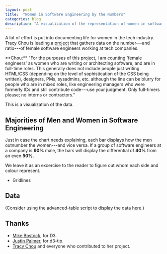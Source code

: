 ```yaml
---
layout: post
title:  "Women in Software Engineering by the Numbers"
categories: blog
description: "A visualization of the representation of women in software-engineering companies."
---
```

A lot of effort is put into documenting life for women in the tech industry. Tracy Chou is leading a [project][project] that gathers data on the number---and ratio---of female software engineers working at tech companies.

<div class="box quote" markdown="1">
**Chou:** "For the purposes of this project, I am counting 'female engineers' as women who are writing or architecting software, and are in full-time roles. This generally does not include people just writing HTML/CSS (depending on the level of sophistication of the CSS being written), designers, PMs, sysadmins, etc. although the line can be blurry for people who are in mixed roles, like engineering managers who were formerly ICs and still contribute code---use your judgment. Only full-timers please; no interns or contractors."
</div>

This is a visualization of the data.

## Majorities of Men and Women in Software Engineering
Just in case the chart needs explaining, each bar displays how the men outnumber the women---and vice versa. If a group of software engineers at a company is **90%** male, the bars will display the differential of **40%** from an even **50%**.

We leave it as an excercise to the reader to figure out whom each side and colour represent.

<div id="chart"></div>

<script src="/js/d3.min.js?v=3.2.8"></script>
<script src="http://labratrevenge.com/d3-tip/javascripts/d3.tip.min.js"></script>
<link rel="stylesheet" href="/assets/women-in-tech/style.css">
<script src="/assets/women-in-tech/script.min.js"></script>

* Gridlines

Data
----
(Consider using the advanced-table script to display the data here.)

Thanks
------
* [Mike Bostock][bostock], for D3.
* [Justin Palmer][palmer], for d3-tip.
* [Tracy Chou][chou] and everyone who contributed to her project.


[project]: https://github.com/triketora/women-in-software-eng
[bostock]: https://github.com/mbostock/
[palmer]: https://github.com/Caged/
[chou]: https://github.com/triketora/
